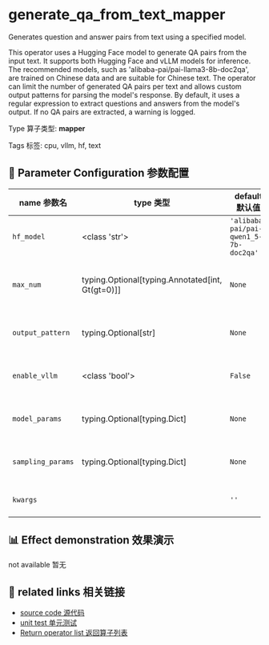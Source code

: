 # generate_qa_from_text_mapper

Generates question and answer pairs from text using a specified model.

This operator uses a Hugging Face model to generate QA pairs from the input text. It
supports both Hugging Face and vLLM models for inference. The recommended models, such
as 'alibaba-pai/pai-llama3-8b-doc2qa', are trained on Chinese data and are suitable for
Chinese text. The operator can limit the number of generated QA pairs per text and
allows custom output patterns for parsing the model's response. By default, it uses a
regular expression to extract questions and answers from the model's output. If no QA
pairs are extracted, a warning is logged.

Type 算子类型: **mapper**

Tags 标签: cpu, vllm, hf, text

## 🔧 Parameter Configuration 参数配置
| name 参数名 | type 类型 | default 默认值 | desc 说明 |
|--------|------|--------|------|
| `hf_model` | <class 'str'> | `'alibaba-pai/pai-qwen1_5-7b-doc2qa'` | Huggingface model ID. |
| `max_num` | typing.Optional[typing.Annotated[int, Gt(gt=0)]] | `None` | The max num of returned QA sample for each text. |
| `output_pattern` | typing.Optional[str] | `None` | Regular expression pattern to extract |
| `enable_vllm` | <class 'bool'> | `False` | Whether to use vllm for inference acceleration. |
| `model_params` | typing.Optional[typing.Dict] | `None` | Parameters for initializing the model. |
| `sampling_params` | typing.Optional[typing.Dict] | `None` | Sampling parameters for text generation, |
| `kwargs` |  | `''` | Extra keyword arguments. |

## 📊 Effect demonstration 效果演示
not available 暂无

## 🔗 related links 相关链接
- [source code 源代码](../../../data_juicer/ops/mapper/generate_qa_from_text_mapper.py)
- [unit test 单元测试](../../../tests/ops/mapper/test_generate_qa_from_text_mapper.py)
- [Return operator list 返回算子列表](../../Operators.md)
